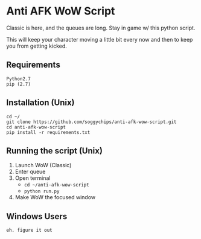 # Anti AFK WoW Script

Classic is here, and the queues are long. Stay in game w/ this python script.

This will keep your character moving a little bit every now and then to keep you from getting kicked.

## Requirements

```
Python2.7
pip (2.7)
```

## Installation (Unix)

```
cd ~/
git clone https://github.com/soggychips/anti-afk-wow-script.git
cd anti-afk-wow-script
pip install -r requirements.txt
```

## Running the script (Unix)

1. Launch WoW (Classic)
2. Enter queue
3. Open terminal
   - `cd ~/anti-afk-wow-script`
   - `python run.py`
4. Make WoW the focused window

## Windows Users

```
eh. figure it out
```
